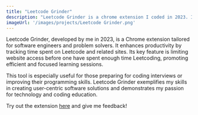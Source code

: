 ```yaml
---
title: "Leetcode Grinder"
description: "Leetcode Grinder is a chrome extension I coded in 2023. It tracks one's time spent on Leetcode and related websites, and only allow one to access these websites when the time limit is reached."
imageUrl: '/images/projects/Leetcode Grinder.png'
---
```

Leetcode Grinder, developed by me in 2023, is a Chrome extension tailored for software engineers and problem solvers. It enhances productivity by tracking time spent on Leetcode and related sites. Its key feature is limiting website access before one have spent enough time Leetcoding, promoting efficient and focused learning sessions. 


This tool is especially useful for those preparing for coding interviews or improving their programming skills. Leetcode Grinder exemplifies my skills in creating user-centric software solutions and demonstrates my passion for technology and coding education.

Try out the extension [here](https://chromewebstore.google.com/detail/eljgnoeefifpbmoadimadjfkpcjdieob?hl=en-US&utm_source=ext_sidebar) and give me feedback!